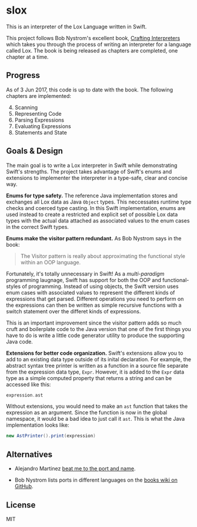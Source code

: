 # slox

This is an interpreter of the Lox Language written in Swift.

This project follows Bob Nystrom's excellent book,
[Crafting Interpreters](http://www.craftinginterpreters.com)
which takes you through the process of writing an interpreter for a language
called Lox. The book is being released as chapters are completed, one chapter
at a time.

## Progress
As of 3 Jun 2017, this code is up to date with the book. The following chapters
are implemented:

4. Scanning
5. Representing Code
6. Parsing Expressions
7. Evaluating Expressions
8. Statements and State

## Goals & Design
The main goal is to write a Lox interpreter in Swift while demonstrating
Swift's strengths. The project takes advantage of Swift's enums and
extensions to implementer the interpreter in a type-safe, clear and concise
way.

**Enums for type safety.** The reference Java implementation stores and
exchanges all Lox data as Java `Object` types. This neccessates runtime
type checks and coerced type casting. In this Swift implementation, enums
are used instead to create a restricted and explicit set of possible Lox
data types with the actual data attached as associated values to the
enum cases in the correct Swift types.

**Enums make the visitor pattern redundant.** As Bob Nystrom says in the
book:

> The Visitor pattern is really about approximating the functional style
> within an OOP language.

Fortunately, it's totally unnecessary in Swift! As a *multi-paradigm*
programming laugnage, Swift has support for both the OOP and
functional-styles of programming. Instead of using objects, the Swift
version uses enum cases with associated values to represent the
different kinds of expressions that get parsed. Different operations
you need to perform on the expressions can then be written as simple
recursive functions with a switch statement over the differet kinds
of expressions.

This is an important improvement since the visitor pattern adds so much
cruft and boilerplate code to the Java version that one of the first
things you have to do is write a little code generator utility to
produce the supporting Java code.

**Extensions for better code organization.** Swift's extensions allow
you to add to an existing data type outside of its inital declaration.
For example, the abstract syntax tree printer is written as a function
in a source file separate from the expression data type, `Expr`.
However, it is added to the `Expr` data type as a simple computed
property that returns a string and can be accessed like this:

```swift
expression.ast
```

Without extensions, you would need to make an `ast` function that
takes the expression as an argument. Since the function is now in
the global namespace, it would be a bad idea to just call it `ast`.
This is what the Java implementation looks like:

```java
new AstPrinter().print(expression)
```

## Alternatives
* Alejandro Martinez
[beat me to the port and name](https://github.com/alexito4/slox).

* Bob Nystrom lists ports in different languages on the
[books wiki on GitHub](https://github.com/munificent/craftinginterpreters/wiki/Lox-implementations).

## License
MIT
